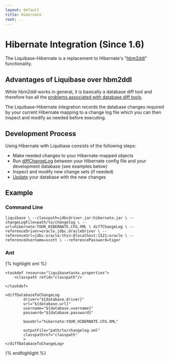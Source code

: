 ```yaml
---
layout: default
title: Hibernate
root: ..
---
```


# Hibernate Integration (Since 1.6) #
The Liquibase-Hibernate is a replacement to Hibernate's "[hbm2ddl](http://www.hibernate.org/hib_docs/v3/api/org/hibernate/tool/hbm2ddl/package-summary.html)" functionality.


## Advantages of Liquibase over hbm2ddl ##
While hbm2ddl works in general, it is basically a database diff tool and therefore has all the [problems associated with database diff tools](http://blog.liquibase.org/2007/06/the-problem-with-database-diffs.html).

The Liquibase-Hibernate integration records the database changes required by your current Hibernate mapping to a change log file which you can then inspect and modify as needed before executing.

## Development Process ##
Using Hibernate with Liquibase consists of the following steps:
  - Make needed changes to your Hibernate-mapped objects
  - Run [diffChangeLog](diff.html) between your Hibernate config file and your development database (see examples below)
  - Inspect and modify new change sets (if needed)
  - [Update](Update.html) your database with the new changes

## Example ##




### Command Line ###
``
liquibase \
        --classpath=jdbcdriver.jar:hibernate.jar \
        --changeLogFile=path/to/changelog \
        --url=hibernate:YOUR_HIBERNATE.CFG.XML \
   diffChangeLog \
        --referenceDriver=oracle.jdbc.OracleDriver \
        --referenceUrl=jdbc:oracle:thin:@localhost:1521:oracle \
        --referenceUsername=scott \
        --referencePassword=tiger
``

### Ant ###
{% highlight xml %}
<target name="hibernate-update" depends="prepare">
 
    <taskdef resource="liquibasetasks.properties">
        <classpath refid="classpath"/>
 
    </taskdef>
 
    <diffDatabaseToChangeLog
            driver="${database.driver}"
            url="${database.url}"
            username="${database.username}"
            password="${database.password}"
 
            baseUrl="hibernate:YOUR_HIBERNATE.CFG.XML"
 
            outputFile="path/to/changelog.xml"
            classpathref="classpath"
            >
    </diffDatabaseToChangeLog>
</target>
{% endhighlight %}






